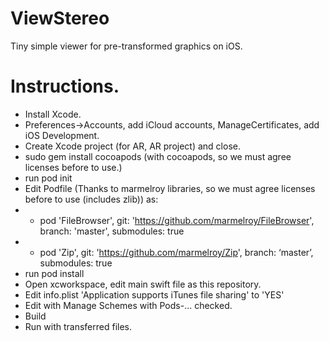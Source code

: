 # ViewStereo
Tiny simple viewer for pre-transformed graphics on iOS.

# Instructions.
* Install Xcode.
* Preferences->Accounts, add iCloud accounts, ManageCertificates, add iOS Development.
* Create Xcode project (for AR, AR project) and close.
* sudo gem install cocoapods (with cocoapods, so we must agree licenses before to use.)
* run pod init
* Edit Podfile (Thanks to marmelroy libraries, so we must agree licenses before to use (includes zlib)) as:
* * pod 'FileBrowser', git: 'https://github.com/marmelroy/FileBrowser', branch: 'master', submodules: true
* * pod 'Zip', git: 'https://github.com/marmelroy/Zip', branch: ‘master’, submodules: true
* run pod install
* Open xcworkspace, edit main swift file as this repository.
* Edit info.plist 'Application supports iTunes file sharing' to 'YES'
* Edit with Manage Schemes with Pods-... checked.
* Build
* Run with transferred files.

